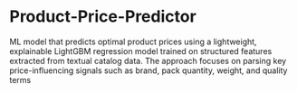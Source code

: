 # Product-Price-Predictor
ML model that predicts optimal product prices using a lightweight, explainable LightGBM regression model trained on structured features extracted from textual catalog data. The approach focuses on parsing key price-influencing signals such as brand, pack quantity, weight, and quality terms
